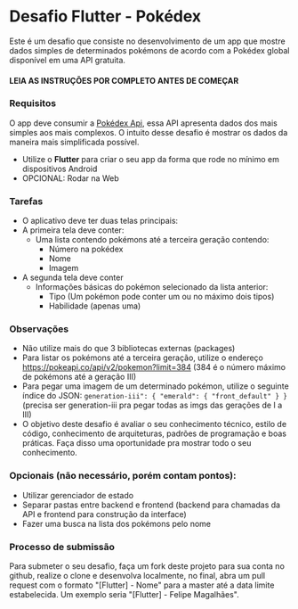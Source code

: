 # Desafio Flutter - Pokédex

Este é um desafio que consiste no desenvolvimento de um app que mostre dados simples de determinados pokémons de acordo com a Pokédex global disponível em uma API gratuita.

#### LEIA AS INSTRUÇÕES POR COMPLETO ANTES DE COMEÇAR

### Requisitos

O app deve consumir a [Pokédex Api](https://pokeapi.co/ "Pokédex Api"),  essa API apresenta dados dos mais simples aos mais complexos. O intuito desse desafio é mostrar os dados da maneira mais simplificada possível.

- Utilize o **Flutter** para criar o seu app da forma que rode no mínimo em dispositivos Android
- OPCIONAL: Rodar na Web

### Tarefas

- O aplicativo deve ter duas telas principais:
 - A primeira tela deve conter:
 	- Uma lista contendo pokémons até a terceira geração contendo: 
		- Número na pokédex
		- Nome
		- Imagem
 - A segunda tela deve conter
 	- Informações básicas do pokémon selecionado da lista anterior: 
		- Tipo (Um pokémon pode conter um ou no máximo dois tipos)
		- Habilidade (apenas uma)

### Observações

- Não utilize mais do que 3 bibliotecas externas (packages)
- Para listar os pokémons até a terceira geração, utilize o endereço https://pokeapi.co/api/v2/pokemon?limit=384 (384 é o número máximo de pokémons até a geração III)
- Para pegar uma imagem de um determinado pokémon, utilize o seguinte índice do JSON:
`generation-iii": { "emerald": { "front_default" } }` (precisa ser generation-iii pra pegar todas as imgs das gerações de I a III)
- O objetivo deste desafio é avaliar o seu conhecimento técnico, estilo de código, conhecimento de arquiteturas, padrões de programação e boas práticas. Faça disso uma oportunidade pra mostrar todo o seu conhecimento.


### Opcionais (não necessário, porém contam pontos):

- Utilizar gerenciador de estado
- Separar pastas entre backend e frontend (backend para chamadas da API e frontend para construção da interface)
- Fazer uma busca na lista dos pokémons pelo nome

### Processo de submissão

Para submeter o seu desafio, faça um fork deste projeto para sua conta no github, realize o clone e desenvolva localmente, no final, abra um pull request com o formato "[Flutter] - Nome" para a master até a data limite estabelecida. Um exemplo seria "[Flutter] - Felipe Magalhães".

